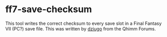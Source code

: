 # ff7-save-checksum
This tool writes the correct checksum to every save slot in a Final Fantasy VII (PC?) save file. This was written by [dziugo](http://forums.qhimm.com/index.php?topic=4211.msg60545#msg60545) from the Qhimm Forums.
